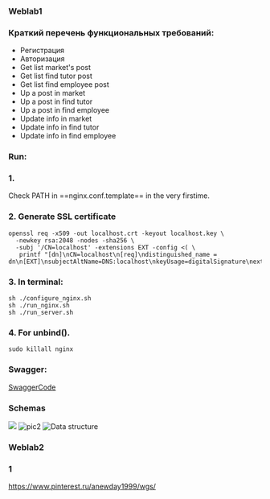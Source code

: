 ### Weblab1
### Краткий перечень функциональных требований:  
+ Регистрация  
+ Авторизация  
+ Get list market's post
+ Get list find tutor post
+ Get list find employee post
+ Up a post in market
+ Up a post in find tutor
+ Up a post in find employee
+ Update info in market
+ Update info in find tutor
+ Update info in find employee
### Run:  
### 1.  
Check PATH in ==nginx.conf.template== in the very firstime.  
### 2. Generate SSL certificate  
    openssl req -x509 -out localhost.crt -keyout localhost.key \
      -newkey rsa:2048 -nodes -sha256 \
      -subj '/CN=localhost' -extensions EXT -config <( \
       printf "[dn]\nCN=localhost\n[req]\ndistinguished_name = dn\n[EXT]\nsubjectAltName=DNS:localhost\nkeyUsage=digitalSignature\nextendedKeyUsage=serverAuth")
### 3. In terminal:  
    sh ./configure_nginx.sh
    sh ./run_nginx.sh  
    sh ./run_server.sh  
### 4. For unbind().
    sudo killall nginx  
### Swagger:  
[SwaggerCode](https://app.swaggerhub.com/apis/ttbauman/SocialNetwork/v1)
### Schemas

![](https://github.com/anewday1999/web_lab_project/blob/main/pictures/usecase.png)
![](https://github.com/anewday1999/web_lab1/blob/main/pictures/271945594_445223547057446_3338745181557684151_n.png "pic2")
![](https://github.com/anewday1999/web_lab1/blob/main/pictures/271754414_442511257423432_4071665780707693716_n%20(1).png "Data structure")
### Weblab2  
### 1  
https://www.pinterest.ru/anewday1999/wgs/
